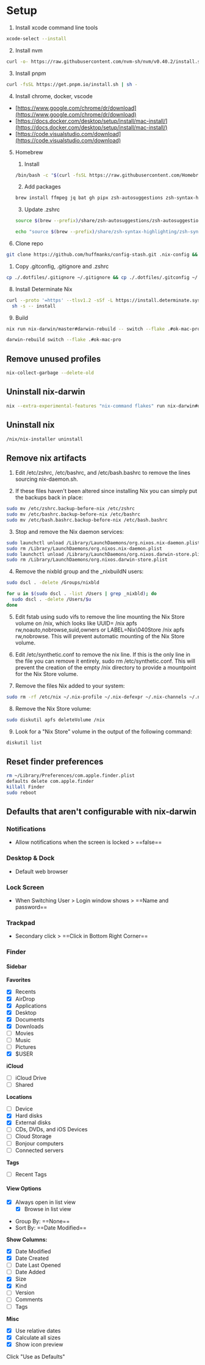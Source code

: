 # Setup

1. Install xcode command line tools

```sh
xcode-select --install
```

2. Install nvm

```sh
curl -o- https://raw.githubusercontent.com/nvm-sh/nvm/v0.40.2/install.sh | bash
```

3. Install pnpm

```sh
curl -fsSL https://get.pnpm.io/install.sh | sh -
```

4. Install chrome, docker, vscode

- [https://www.google.com/chrome/dr/download](https://www.google.com/chrome/dr/download)
- [https://docs.docker.com/desktop/setup/install/mac-install/](https://docs.docker.com/desktop/setup/install/mac-install/)
- [https://code.visualstudio.com/download](https://code.visualstudio.com/download)

5. Homebrew

   1. Install

   ```sh
   /bin/bash -c "$(curl -fsSL https://raw.githubusercontent.com/Homebrew/install/HEAD/install.sh)"
   ```

   2. Add packages

   ```sh
   brew install ffmpeg jq bat gh pipx zsh-autosuggestions zsh-syntax-highlighting
   ```

   3. Update .zshrc

   ```sh
   source $(brew --prefix)/share/zsh-autosuggestions/zsh-autosuggestions.zsh
   ```

   ```sh
   echo "source $(brew --prefix)/share/zsh-syntax-highlighting/zsh-syntax-highlighting.zsh" >> ${ZDOTDIR:-$HOME}/.zshrc
   ```

6. Clone repo

```sh
git clone https://github.com/huffmanks/config-stash.git .nix-config && cd .nix-config
```

1. Copy .gitconfig, .gitignore and .zshrc

```sh
cp ./.dotfiles/.gitignore ~/.gitignore && cp ./.dotfiles/.gitconfig ~/.gitconfig && cp ./.dotfiles/.zshrc ~/.zshrc
```

8. Install Determinate Nix

```sh
curl --proto '=https' --tlsv1.2 -sSf -L https://install.determinate.systems/nix | \
  sh -s -- install
```

9. Build

```sh
nix run nix-darwin/master#darwin-rebuild -- switch --flake .#ok-mac-pro
```

```sh
darwin-rebuild switch --flake .#ok-mac-pro
```

## Remove unused profiles

```sh
nix-collect-garbage --delete-old
```

## Uninstall nix-darwin

```sh
nix --extra-experimental-features "nix-command flakes" run nix-darwin#darwin-uninstaller
```

## Uninstall nix

```sh
/nix/nix-installer uninstall
```

## Remove nix artifacts

1. Edit /etc/zshrc, /etc/bashrc, and /etc/bash.bashrc to remove the lines sourcing nix-daemon.sh.

2. If these files haven't been altered since installing Nix you can simply put the backups back in place:

```sh
sudo mv /etc/zshrc.backup-before-nix /etc/zshrc
sudo mv /etc/bashrc.backup-before-nix /etc/bashrc
sudo mv /etc/bash.bashrc.backup-before-nix /etc/bash.bashrc
```

3. Stop and remove the Nix daemon services:

```sh
sudo launchctl unload /Library/LaunchDaemons/org.nixos.nix-daemon.plist
sudo rm /Library/LaunchDaemons/org.nixos.nix-daemon.plist
sudo launchctl unload /Library/LaunchDaemons/org.nixos.darwin-store.plist
sudo rm /Library/LaunchDaemons/org.nixos.darwin-store.plist
```

4. Remove the nixbld group and the \_nixbuildN users:

```sh
sudo dscl . -delete /Groups/nixbld

for u in $(sudo dscl . -list /Users | grep _nixbld); do
  sudo dscl . -delete /Users/$u
done
```

5. Edit fstab using sudo vifs to remove the line mounting the Nix Store volume on /nix, which looks like UUID=<uuid> /nix apfs rw,noauto,nobrowse,suid,owners or LABEL=Nix\040Store /nix apfs rw,nobrowse. This will prevent automatic mounting of the Nix Store volume.

6. Edit /etc/synthetic.conf to remove the nix line. If this is the only line in the file you can remove it entirely, sudo rm /etc/synthetic.conf. This will prevent the creation of the empty /nix directory to provide a mountpoint for the Nix Store volume.

7. Remove the files Nix added to your system:

```sh
sudo rm -rf /etc/nix ~/.nix-profile ~/.nix-defexpr ~/.nix-channels ~/.nix-profile ~/.nix-defexpr ~/.nix-channels ~/.cache/nix ~/.local/state/nix /System/Volumes/Data/private/var/root/.nix-defexpr /System/Volumes/Data/private/var/root/.cache/nix /private/var/root/.nix-defexpr /private/var/root/.cache/nix
```

8. Remove the Nix Store volume:

```sh
sudo diskutil apfs deleteVolume /nix
```

9. Look for a "Nix Store" volume in the output of the following command:

```sh
diskutil list
```

## Reset finder preferences

```sh
rm ~/Library/Preferences/com.apple.finder.plist
defaults delete com.apple.finder
killall Finder
sudo reboot
```

## Defaults that aren't configurable with nix-darwin

### Notifications

- Allow notifications when the screen is locked > ==false==

### Desktop & Dock

- Default web browser

### Lock Screen

- When Switching User > Login window shows > ==Name and password==

### Trackpad

- Secondary click > ==Click in Bottom Right Corner==

### Finder

#### Sidebar

**Favorites**

- [x] Recents
- [x] AirDrop
- [x] Applications
- [x] Desktop
- [x] Documents
- [x] Downloads
- [ ] Movies
- [ ] Music
- [ ] Pictures
- [x] $USER

**iCloud**

- [ ] iCloud Drive
- [ ] Shared

**Locations**

- [ ] Device
- [x] Hard disks
- [x] External disks
- [ ] CDs, DVDs, and iOS Devices
- [ ] Cloud Storage
- [ ] Bonjour computers
- [ ] Connected servers

**Tags**

- [ ] Recent Tags

#### View Options

- [x] Always open in list view
  - [x] Browse in list view
- Group By: ==None==
- Sort By: ==Date Modified==

**Show Columns:**

- [x] Date Modified
- [x] Date Created
- [ ] Date Last Opened
- [ ] Date Added
- [x] Size
- [x] Kind
- [ ] Version
- [ ] Comments
- [ ] Tags

**Misc**

- [x] Use relative dates
- [x] Calculate all sizes
- [x] Show icon preview

Click "Use as Defaults"
